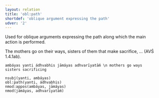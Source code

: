 ```yaml
---
layout: relation
title: 'obl:path'
shortdef: 'oblique argument expressing the path'
udver: '2'
---
```


Used for oblique arguments expressing the path along which the main action is performed.

The mothers go on their ways, sisters of them that make sacrifice, … (AVŚ 1.4.1ab).
~~~ sdparse
ambáyas yanti ádhvabhis jāmáyas adhvarīyatā́m \n mothers go ways sisters sacrificing

nsubj(yanti, ambáyas)
obl:path(yanti, ádhvabhis)
nmod:appos(ambáyas, jāmáyas)
nmod(jāmáyas, adhvarīyatā́m)
~~~
